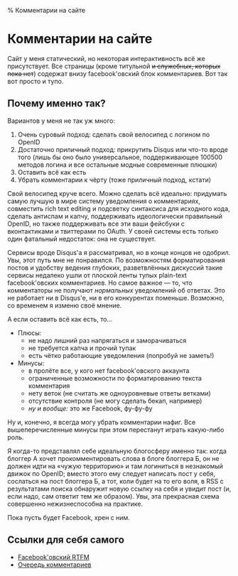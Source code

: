 % Комментарии на сайте

Комментарии на сайте
====================

Сайт у меня статический, но некоторая интерактивность всё же присутствует.
Все страницы (кроме титульной ~~и служебных, которых пока нет~~) содержат
внизу facebook'овский блок комментариев. Вот так вот просто и тупо.

Почему именно так?
------------------

Вариантов у меня не так уж много:

 1. Очень суровый подход: сделать свой велосипед с логином по OpenID
 2. Достаточно приличный подход: прикрутить Disqus или что-то вроде того
    (лишь бы оно было универсальное, поддерживающее 100500 методов логина
    и все остальные модные современные плюшки)
 3. Оставить всё как есть
 4. Убрать комментарии к чёрту (тоже приличный подход, кстати)

Свой велосипед круче всего. Можно сделать всё идеально: придумать самую
лучшую в мире систему уведомления о комментариях, совместить rich text editing
и подсветку синтаксиса для исходного кода, сделать антиспам и капчу,
поддерживать идеологически правильный OpenID, но также поддерживать
все эти ваши фейсбуки с вконтактиками и твиттерами по OAuth.
У своей системы есть только один фатальный недостаток: она не существует.

Сервисы вроде Disqus'а я рассматривал, но в конце концов не одобрил.
Увы, этот путь мне не понравился. По возможностям форматирования постов
и удобству ведения глубоких, разветвлённых дискуссий такие сервисы
недалеко ушли от плоской ленты тупых plain-text facebook'овских комментариев.
Но самое важное — то, что комментаторы не получают _нормальных_ уведомлений
об ответах. Это не работает ни в Disqus'е, ни в его конкурентах поменьше.
Возможно, со временем я изменю своё мнение.

А если оставить всё как есть, то…

 * Плюсы:
    - не надо лишний раз напрягаться и заморачиваться
    - не требуется капча и прочий тупак
    - есть чётко работающие уведомления (попробуй не заметь!)
 * Минусы:
    - в пролёте все, у кого нет facebook'овского аккаунта
    - ограниченные возможности по форматированию текста комментария
    - нету веток (не считать же одноуровневые ответы ветками)
    - отсутствие контроля (не могу сделать бекап, например)
    - _ну и вообще:_ это же Facebook, фу-фу-фу

Ну и, конечно, я всегда могу убрать комментарии нафиг. Все вышеперечисленные
минусы при этом перестанут играть какую-либо роль.

Я когда-то представлял себе идеальную блогосферу именно так: когда блоггер А
хочет прокомментировать слова в блоге блоггера Б, он не должен идти
на «чужую территорию» и там логиниться в незнакомый движок по OpenID;
вместо этого ему следует написать пост у себя, сослаться на пост блоггера Б,
а тот, коли будет на то его воля, в RSS с результатами поиска обнаружит
новую ссылку на себя и увидит пост (и, если надо, сам ответит тем же образом).
Увы, эта прекрасная схема совершенно нежизнеспособна на практике.

Пока пусть будет Facebook, хрен с ним.

Ссылки для себя самого
----------------------

 * [Facebook'овский RTFM](https://developers.facebook.com/docs/reference/plugins/comments/)
 * [Очередь комментариев](https://developers.facebook.com/tools/comments)
